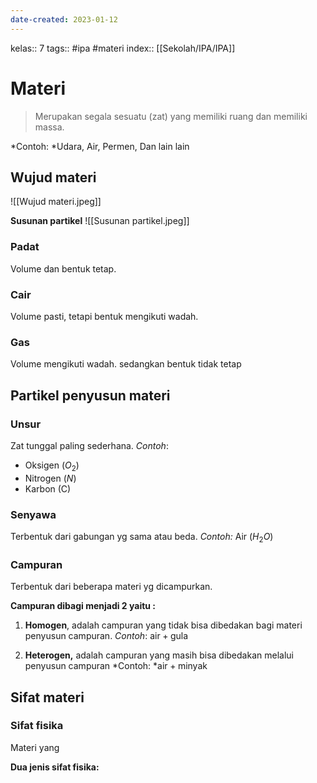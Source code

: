 ```yaml
---
date-created: 2023-01-12
---
```

kelas:: 7
tags:: #ipa #materi
index:: [[Sekolah/IPA/IPA]]

# Materi
> Merupakan segala sesuatu (zat) yang memiliki ruang dan memiliki massa.

*Contoh: *Udara, Air, Permen, Dan lain lain

## Wujud materi

![[Wujud materi.jpeg]]

**Susunan partikel**
![[Susunan partikel.jpeg]]
### Padat
Volume dan bentuk tetap.

### Cair
Volume pasti, tetapi bentuk mengikuti wadah.

### Gas
Volume mengikuti wadah. sedangkan bentuk tidak tetap

## Partikel penyusun materi

### Unsur
Zat tunggal paling sederhana.
*Contoh*: 
- Oksigen ($O_2$)
- Nitrogen ($N$)
- Karbon (C)

###  Senyawa

Terbentuk dari gabungan yg sama atau beda.
*Contoh:* Air ($H_2O$)

### Campuran

Terbentuk dari beberapa materi yg dicampurkan.

**Campuran dibagi menjadi 2 yaitu :**
1. **Homogen**, adalah campuran yang tidak bisa dibedakan bagi materi penyusun campuran. *Contoh*: $\text{air} + \text{gula}$

2. **Heterogen,** adalah campuran yang masih bisa dibedakan melalui penyusun campuran *Contoh: *$\text{air} + \text{minyak}$

## Sifat materi

### Sifat fisika

Materi yang

**Dua jenis sifat fisika:**

